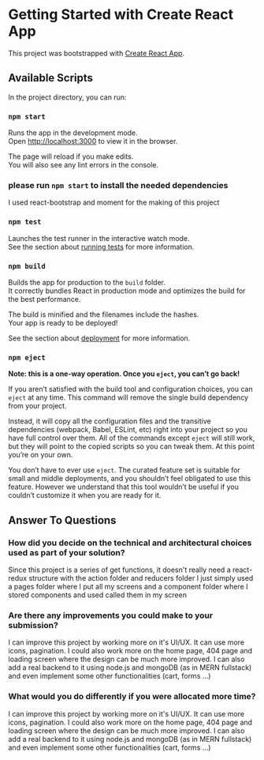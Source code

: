 # Getting Started with Create React App

This project was bootstrapped with [Create React App](https://github.com/facebook/create-react-app).

## Available Scripts

In the project directory, you can run:

### `npm start`

Runs the app in the development mode.\
Open [http://localhost:3000](http://localhost:3000) to view it in the browser.

The page will reload if you make edits.\
You will also see any lint errors in the console.

### please run `npm start` to install the needed dependencies

I used react-bootstrap and moment for the making of this project

### `npm test`

Launches the test runner in the interactive watch mode.\
See the section about [running tests](https://facebook.github.io/create-react-app/docs/running-tests) for more information.

### `npm build`

Builds the app for production to the `build` folder.\
It correctly bundles React in production mode and optimizes the build for the best performance.

The build is minified and the filenames include the hashes.\
Your app is ready to be deployed!

See the section about [deployment](https://facebook.github.io/create-react-app/docs/deployment) for more information.

### `npm eject`

**Note: this is a one-way operation. Once you `eject`, you can’t go back!**

If you aren’t satisfied with the build tool and configuration choices, you can `eject` at any time. This command will remove the single build dependency from your project.

Instead, it will copy all the configuration files and the transitive dependencies (webpack, Babel, ESLint, etc) right into your project so you have full control over them. All of the commands except `eject` will still work, but they will point to the copied scripts so you can tweak them. At this point you’re on your own.

You don’t have to ever use `eject`. The curated feature set is suitable for small and middle deployments, and you shouldn’t feel obligated to use this feature. However we understand that this tool wouldn’t be useful if you couldn’t customize it when you are ready for it.


## Answer To Questions

### How did you decide on the technical and architectural choices used as part of your solution?

Since this project is a series of get functions, it doesn't really need a react-redux structure with the action folder and reducers folder
I just simply used a pages folder where I put all my screens and a component folder where I stored components and used called them in my screen 

### Are there any improvements you could make to your submission?

I can improve this project by working more on it's UI/UX. It can use more icons, pagination. I could also work more on the home page, 404 page and loading screen
where the design can be much more improved. I can also add a real backend to it using node.js and mongoDB (as in MERN fullstack) and even implement some other functionalities (cart, forms ...)

### What would you do differently if you were allocated more time?
I can improve this project by working more on it's UI/UX. It can use more icons, pagination. I could also work more on the home page, 404 page and loading screen
where the design can be much more improved. I can also add a real backend to it using node.js and mongoDB (as in MERN fullstack) and even implement some other functionalities (cart, forms ...)


